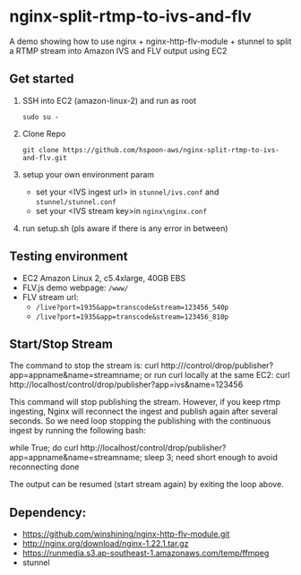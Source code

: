 # nginx-split-rtmp-to-ivs-and-flv
A demo showing how to use nginx + nginx-http-flv-module + stunnel to split a RTMP stream into Amazon IVS and FLV output using EC2


## Get started

1. SSH into EC2 (amazon-linux-2) and run as root 

    `sudo su - `

2. Clone Repo

    `git clone https://github.com/hspoon-aws/nginx-split-rtmp-to-ivs-and-flv.git`

3. setup your own environment param

    - set your \<IVS ingest url\> in `stunnel/ivs.conf` and `stunnel/stunnel.conf`
    - set your \<IVS stream key\>in `nginx\nginx.conf`


4. run setup.sh (pls aware if there is any error in between)


## Testing environment
- EC2 Amazon Linux 2, c5.4xlarge, 40GB EBS
- FLV.js demo webpage: `/www/`
- FLV stream url:
    - `/live?port=1935&app=transcode&stream=123456_540p`
    - `/live?port=1935&app=transcode&stream=123456_810p`

## Start/Stop Stream
The command to stop the stream is:
curl http://<IP>/control/drop/publisher?app=appname&name=streamname;
or run curl locally at the same EC2:  curl http://localhost/control/drop/publisher?app=ivs&name=123456
 
This command will stop publishing the stream. However, if you keep rtmp ingesting, Nginx will reconnect the ingest and publish again after several seconds. So we need loop stopping the publishing with the continuous ingest by running the following bash:
 
while True; do
curl http://localhost/control/drop/publisher?app=appname&name=streamname;
sleep 3; need short enough to avoid reconnecting
done
 
The output can be resumed (start stream again) by exiting the loop above.
    

## Dependency:
- https://github.com/winshining/nginx-http-flv-module.git
- http://nginx.org/download/nginx-1.22.1.tar.gz
- https://runmedia.s3.ap-southeast-1.amazonaws.com/temp/ffmpeg
- stunnel